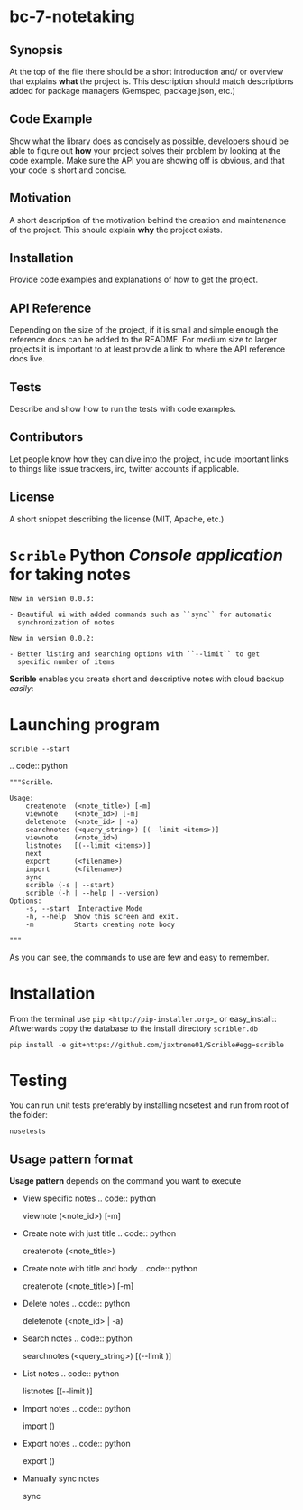 # bc-7-notetaking
## Synopsis

At the top of the file there should be a short introduction and/ or overview that explains **what** the project is. This description should match descriptions added for package managers (Gemspec, package.json, etc.)

## Code Example

Show what the library does as concisely as possible, developers should be able to figure out **how** your project solves their problem by looking at the code example. Make sure the API you are showing off is obvious, and that your code is short and concise.

## Motivation

A short description of the motivation behind the creation and maintenance of the project. This should explain **why** the project exists.

## Installation

Provide code examples and explanations of how to get the project.

## API Reference

Depending on the size of the project, if it is small and simple enough the reference docs can be added to the README. For medium size to larger projects it is important to at least provide a link to where the API reference docs live.

## Tests

Describe and show how to run the tests with code examples.

## Contributors

Let people know how they can dive into the project, include important links to things like issue trackers, irc, twitter accounts if applicable.

## License

A short snippet describing the license (MIT, Apache, etc.)

``Scrible`` Python *Console application* for taking notes
======================================================================

    New in version 0.0.3:

    - Beautiful ui with added commands such as ``sync`` for automatic 
      synchronization of notes

    New in version 0.0.2:

    - Better listing and searching options with ``--limit`` to get
      specific number of items


**Scrible** enables you create short and descriptive notes with cloud backup
*easily*:


Launching program
======================================================================

    scrible --start

.. code:: python

    """Scrible.

    Usage:
	    createnote  (<note_title>) [-m]
	    viewnote    (<note_id>) [-m]
	    deletenote  (<note_id> | -a)
	    searchnotes (<query_string>) [(--limit <items>)]
	    viewnote    (<note_id>)
	    listnotes   [(--limit <items>)]
	    next
	    export      (<filename>)
	    import      (<filename>)
	    sync 
	    scrible (-s | --start)
	    scrible (-h | --help | --version)
	Options:
	    -s, --start  Interactive Mode
	    -h, --help  Show this screen and exit.
	    -m          Starts creating note body

    """

As you can see, the commands to use are few and easy to remember.

Installation
======================================================================

From the terminal use `pip <http://pip-installer.org>`_ or easy_install::
Aftwerwards copy the database to the install directory `scribler.db`

    pip install -e git+https://github.com/jaxtreme01/Scrible#egg=scrible

Testing
======================================================================

You can run unit tests preferably by installing nosetest and run from root of the folder:

    nosetests

Usage pattern format
----------------------------------------------------------------------

**Usage pattern** depends on the command you want to execute

- View specific notes 
.. code:: python

	viewnote (<note_id>) [-m]

- Create note with just title 
.. code:: python 

	createnote  (<note_title>)

- Create note with title and body
.. code:: python 

	createnote  (<note_title>) [-m]

- Delete notes
.. code:: python 

	deletenote  (<note_id> | -a)

- Search notes
.. code:: python 

	searchnotes (<query_string>) [(--limit <items>)]

- List notes
.. code:: python 

	listnotes [(--limit <items>)]

- Import notes
.. code:: python 

	import (<filename>)

- Export notes
.. code:: python 

	export (<filename>)

- Manually sync notes

	sync 










